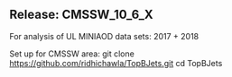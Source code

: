 ## Release: CMSSW\_10\_6\_X

For analysis of UL MINIAOD data sets: 2017 + 2018

Set up for CMSSW area:
git clone https://github.com/ridhichawla/TopBJets.git
cd TopBJets
